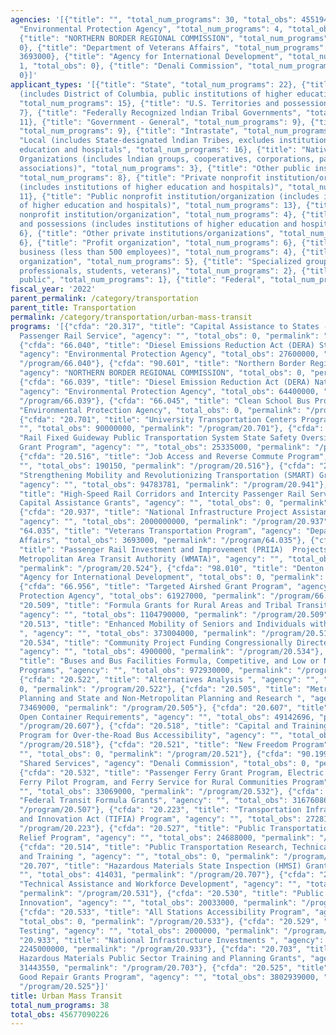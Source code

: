 ```yaml
---
agencies: '[{"title": "", "total_num_programs": 30, "total_obs": 45519470226}, {"title":
  "Environmental Protection Agency", "total_num_programs": 4, "total_obs": 153927000},
  {"title": "NORTHERN BORDER REGIONAL COMMISSION", "total_num_programs": 1, "total_obs":
  0}, {"title": "Department of Veterans Affairs", "total_num_programs": 1, "total_obs":
  3693000}, {"title": "Agency for International Development", "total_num_programs":
  1, "total_obs": 0}, {"title": "Denali Commission", "total_num_programs": 1, "total_obs":
  0}]'
applicant_types: '[{"title": "State", "total_num_programs": 22}, {"title": "State
  (includes District of Columbia, public institutions of higher education and hospitals)",
  "total_num_programs": 15}, {"title": "U.S. Territories and possessions", "total_num_programs":
  7}, {"title": "Federally Recognized lndian Tribal Governments", "total_num_programs":
  11}, {"title": "Government - General", "total_num_programs": 9}, {"title": "Interstate",
  "total_num_programs": 9}, {"title": "Intrastate", "total_num_programs": 10}, {"title":
  "Local (includes State-designated lndian Tribes, excludes institutions of higher
  education and hospitals", "total_num_programs": 16}, {"title": "Native American
  Organizations (includes lndian groups, cooperatives, corporations, partnerships,
  associations)", "total_num_programs": 3}, {"title": "Other public institution/organization",
  "total_num_programs": 8}, {"title": "Private nonprofit institution/organization
  (includes institutions of higher education and hospitals)", "total_num_programs":
  11}, {"title": "Public nonprofit institution/organization (includes institutions
  of higher education and hospitals)", "total_num_programs": 13}, {"title": "Quasi-public
  nonprofit institution/organization", "total_num_programs": 4}, {"title": "U.S. Territories
  and possessions (includes institutions of higher education and hospitals)", "total_num_programs":
  6}, {"title": "Other private institutions/organizations", "total_num_programs":
  6}, {"title": "Profit organization", "total_num_programs": 6}, {"title": "Small
  business (less than 500 employees)", "total_num_programs": 4}, {"title": "Sponsored
  organization", "total_num_programs": 5}, {"title": "Specialized group (e.g. health
  professionals, students, veterans)", "total_num_programs": 2}, {"title": "Anyone/general
  public", "total_num_programs": 1}, {"title": "Federal", "total_num_programs": 4}]'
fiscal_year: '2022'
parent_permalink: /category/transportation
parent_title: Transportation
permalink: /category/transportation/urban-mass-transit
programs: '[{"cfda": "20.317", "title": "Capital Assistance to States - Intercity
  Passenger Rail Service", "agency": "", "total_obs": 0, "permalink": "/program/20.317"},
  {"cfda": "66.040", "title": "Diesel Emissions Reduction Act (DERA) State Grants",
  "agency": "Environmental Protection Agency", "total_obs": 27600000, "permalink":
  "/program/66.040"}, {"cfda": "90.601", "title": "Northern Border Regional Development",
  "agency": "NORTHERN BORDER REGIONAL COMMISSION", "total_obs": 0, "permalink": "/program/90.601"},
  {"cfda": "66.039", "title": "Diesel Emission Reduction Act (DERA) National Grants",
  "agency": "Environmental Protection Agency", "total_obs": 64400000, "permalink":
  "/program/66.039"}, {"cfda": "66.045", "title": "Clean School Bus Program", "agency":
  "Environmental Protection Agency", "total_obs": 0, "permalink": "/program/66.045"},
  {"cfda": "20.701", "title": "University Transportation Centers Program", "agency":
  "", "total_obs": 90000000, "permalink": "/program/20.701"}, {"cfda": "20.528", "title":
  "Rail Fixed Guideway Public Transportation System State Safety Oversight Formula
  Grant Program", "agency": "", "total_obs": 25335000, "permalink": "/program/20.528"},
  {"cfda": "20.516", "title": "Job Access and Reverse Commute Program", "agency":
  "", "total_obs": 190150, "permalink": "/program/20.516"}, {"cfda": "20.941", "title":
  "Strengthening Mobility and Revolutionizing Transportation (SMART) Grants Program",
  "agency": "", "total_obs": 94783781, "permalink": "/program/20.941"}, {"cfda": "20.319",
  "title": "High-Speed Rail Corridors and Intercity Passenger Rail Service \u2013
  Capital Assistance Grants", "agency": "", "total_obs": 0, "permalink": "/program/20.319"},
  {"cfda": "20.937", "title": "National Infrastructure Project Assistance (Mega Projects)",
  "agency": "", "total_obs": 2000000000, "permalink": "/program/20.937"}, {"cfda":
  "64.035", "title": "Veterans Transportation Program", "agency": "Department of Veterans
  Affairs", "total_obs": 3693000, "permalink": "/program/64.035"}, {"cfda": "20.524",
  "title": "Passenger Rail Investment and Improvement (PRIIA)  Projects for Washington
  Metropolitan Area Transit Authority (WMATA)", "agency": "", "total_obs": 148500000,
  "permalink": "/program/20.524"}, {"cfda": "98.010", "title": "Denton Program", "agency":
  "Agency for International Development", "total_obs": 0, "permalink": "/program/98.010"},
  {"cfda": "66.956", "title": "Targeted Airshed Grant Program", "agency": "Environmental
  Protection Agency", "total_obs": 61927000, "permalink": "/program/66.956"}, {"cfda":
  "20.509", "title": "Formula Grants for Rural Areas and Tribal Transit Program",
  "agency": "", "total_obs": 1104790000, "permalink": "/program/20.509"}, {"cfda":
  "20.513", "title": "Enhanced Mobility of Seniors and Individuals with Disabilities
  ", "agency": "", "total_obs": 373004000, "permalink": "/program/20.513"}, {"cfda":
  "20.534", "title": "Community Project Funding Congressionally Directed Spending",
  "agency": "", "total_obs": 4900000, "permalink": "/program/20.534"}, {"cfda": "20.526",
  "title": "Buses and Bus Facilities Formula, Competitive, and Low or No Emissions
  Programs", "agency": "", "total_obs": 972930000, "permalink": "/program/20.526"},
  {"cfda": "20.522", "title": "Alternatives Analysis ", "agency": "", "total_obs":
  0, "permalink": "/program/20.522"}, {"cfda": "20.505", "title": "Metropolitan Transportation
  Planning and State and Non-Metropolitan Planning and Research ", "agency": "", "total_obs":
  73469000, "permalink": "/program/20.505"}, {"cfda": "20.607", "title": "Alcohol
  Open Container Requirements", "agency": "", "total_obs": 49142696, "permalink":
  "/program/20.607"}, {"cfda": "20.518", "title": "Capital and Training Assistance
  Program for Over-the-Road Bus Accessibility", "agency": "", "total_obs": 0, "permalink":
  "/program/20.518"}, {"cfda": "20.521", "title": "New Freedom Program", "agency":
  "", "total_obs": 0, "permalink": "/program/20.521"}, {"cfda": "90.199", "title":
  "Shared Services", "agency": "Denali Commission", "total_obs": 0, "permalink": "/program/90.199"},
  {"cfda": "20.532", "title": "Passenger Ferry Grant Program, Electric or Low-Emitting
  Ferry Pilot Program, and Ferry Service for Rural Communities Program", "agency":
  "", "total_obs": 33069000, "permalink": "/program/20.532"}, {"cfda": "20.507", "title":
  "Federal Transit Formula Grants", "agency": "", "total_obs": 31676086000, "permalink":
  "/program/20.507"}, {"cfda": "20.223", "title": "Transportation Infrastructure Finance
  and Innovation Act (TIFIA) Program", "agency": "", "total_obs": 2728188018, "permalink":
  "/program/20.223"}, {"cfda": "20.527", "title": "Public Transportation Emergency
  Relief Program", "agency": "", "total_obs": 24688000, "permalink": "/program/20.527"},
  {"cfda": "20.514", "title": "Public Transportation Research, Technical Assistance,
  and Training ", "agency": "", "total_obs": 0, "permalink": "/program/20.514"}, {"cfda":
  "20.707", "title": "Hazardous Materials State Inspection (HMSI) Grant", "agency":
  "", "total_obs": 414031, "permalink": "/program/20.707"}, {"cfda": "20.531", "title":
  "Technical Assistance and Workforce Development", "agency": "", "total_obs": 18565000,
  "permalink": "/program/20.531"}, {"cfda": "20.530", "title": "Public Transportation
  Innovation", "agency": "", "total_obs": 20033000, "permalink": "/program/20.530"},
  {"cfda": "20.533", "title": "All Stations Accessibility Program", "agency": "",
  "total_obs": 0, "permalink": "/program/20.533"}, {"cfda": "20.529", "title": "Bus
  Testing", "agency": "", "total_obs": 2000000, "permalink": "/program/20.529"}, {"cfda":
  "20.933", "title": "National Infrastructure Investments ", "agency": "", "total_obs":
  2245000000, "permalink": "/program/20.933"}, {"cfda": "20.703", "title": "Interagency
  Hazardous Materials Public Sector Training and Planning Grants", "agency": "", "total_obs":
  31443550, "permalink": "/program/20.703"}, {"cfda": "20.525", "title": "State of
  Good Repair Grants Program", "agency": "", "total_obs": 3802939000, "permalink":
  "/program/20.525"}]'
title: Urban Mass Transit
total_num_programs: 38
total_obs: 45677090226
---
```

